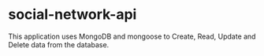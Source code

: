 # social-network-api
This application uses MongoDB and mongoose to Create, Read, Update and Delete data from the database.
